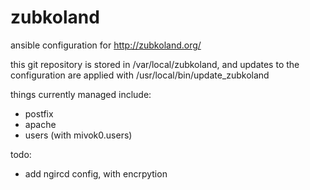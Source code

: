 # zubkoland
ansible configuration for http://zubkoland.org/

this git repository is stored in /var/local/zubkoland, and updates to the
configuration are applied with /usr/local/bin/update_zubkoland

things currently managed include:
- postfix
- apache
- users (with mivok0.users)

todo:
- add ngircd config, with encrpytion
